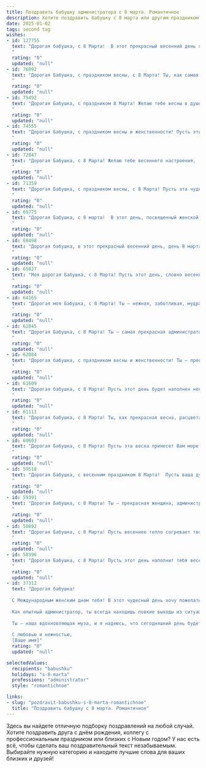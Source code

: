 ```yaml
---
title: Поздравить бабушку администратора с 8 марта. Романтичное
description: Хотите поздравить бабушку с 8 марта или другим праздником? Наш ИИ создаст незабываемое поздравление, а вы обязательно выделитесь среди других.  
date: 2025-01-02
tags: second tag
wishes:
- id: 127755
  text: "Дорогая бабушка, с 8 Марта!  В этот прекрасный весенний день я хочу выразить тебе свою безграничную любовь и признательность.  Ты – удивительная женщина, прекрасный администратор и самый нежный, заботливый человек на свете.  Пусть твоя жизнь будет наполнена солнцем, радостью и беззаботной легкостью, как первое весеннее утро.  Целую тебя крепко и желаю тебе всего самого светлого и доброго!
  "
  rating: "0"
  updated: "null"
- id: 76992
  text: "Дорогая Бабушка, с праздником весны, с 8 Марта! Ты, как самая настоящая весна, даришь нам тепло, уют и свет.  Твой административный талант,  умение организовать любую ситуацию,  вдохновляет и помогает нам.  Пусть в твоей жизни всегда будет гармония, красота и любовь!
  "
  rating: "0"
  updated: "null"
- id: 75492
  text: "Дорогая Бабушка, с праздником 8 Марта! Желаю тебе весны в душе, радости в глазах и нежности в сердце. Пусть твоя жизнь будет красивой, как весенние цветы, и наполненной любовью, как утренняя роса. Спасибо за твою заботу и мудрость, за твою неиссякаемую энергию и оптимизм. Ты – наш главный администратор счастья!
  "
  rating: "0"
  updated: "null"
- id: 74555
  text: "Дорогая Бабушка, с праздником весны и женственности! Пусть этот день наполнит Вас счастьем, теплом и любовью. Спасибо Вам за то, что Вы всегда были рядом, за Вашу заботу и нежность. Вы — настоящая королева, администратор нашего счастья, и мы Вас очень любим!
  "
  rating: "0"
  updated: "null"
- id: 72847
  text: "Дорогая Бабушка, с 8 Марта! Желаю тебе весеннего настроения,  ярких красок в жизни и океана нежности.  Пусть твоя душа всегда будет молода и прекрасна, как распускающиеся цветы.  С праздником, дорогая моя!
  "
  rating: "0"
  updated: "null"
- id: 71359
  text: "Дорогая Бабушка, с праздником весны, с 8 Марта! Пусть эта чудесная пора подарит тебе море нежности, радости и любви, а твоя душа всегда будет сиять  ярким солнцем, как свежий весенний цветок.
  "
  rating: "0"
  updated: "null"
- id: 69775
  text: "Дорогая Бабушка, с 8 марта!  В этот день, посвященный женской красоте и нежности,  я хочу пожелать тебе бесконечного счастья, самых светлых чувств  и весеннего настроения. Пусть твоя жизнь будет наполнена любовью, заботой и радостью, как цветы ароматом весны!
  "
  rating: "0"
  updated: "null"
- id: 68498
  text: "Дорогая бабушка, в этот прекрасный весенний день, день 8 марта, примите мои самые искренние поздравления! Вы - очаровательная женщина, мастерски управляющая своим миром, как истинный администратор.  Пусть ваша жизнь будет полна ярких красок, любви и нежности, а каждый день будет наполнен радостью и счастьем!
  "
  rating: "0"
  updated: "null"
- id: 65827
  text: "Моя дорогая Бабушка, с 8 Марта! Пусть этот день, словно весенний цветок, распустит в твоей душе нежные чувства и подарит  радость каждой минуте. Ты - администратор нашей семьи, управляющая теплом и уютом,  и твоя любовь — самая ценная награда.
  "
  rating: "0"
  updated: "null"
- id: 64165
  text: "Дорогая моя Бабушка, с 8 Марта! Ты — нежная, заботливая, мудрая, словно весенний сад, полный красоты и ароматных цветов. Твой административный талант всегда удивлял меня — ты умеешь организовать всё на высшем уровне, от домашнего очага до нашего семейного счастья. Пусть этот день принесет тебе много радости, любви и весеннего тепла!
  "
  rating: "0"
  updated: "null"
- id: 62845
  text: "Дорогая Бабушка, с 8 Марта! Ты — самая прекрасная администратор в моей жизни, твоя забота и тепло дарят мне уют и радость. Желаю тебе весеннего настроения, нежной любви и бесконечного счастья. Пусть каждый день будет наполнен красотой и добром, а ты всегда остаешься такой же замечательной, как сейчас.
  "
  rating: "0"
  updated: "null"
- id: 62084
  text: "Дорогая бабушка, с праздником весны и женственности! Ты — прекрасный администратор, умеющая организовывать и создавать уют. Пусть этот день подарит тебе море цветов, улыбок и нежности. Будь всегда такой же светлой и жизнерадостной!
  "
  rating: "0"
  updated: "null"
- id: 61609
  text: "Дорогая бабушка, с 8 Марта! Пусть этот день будет наполнен нежностью, как весенний рассвет, и теплом, как лучи солнца. Ты, наш администратор,  делаешь нашу жизнь организованной и комфортной, как настоящий волшебник. Спасибо за твою заботу и любовь!
  "
  rating: "0"
  updated: "null"
- id: 61111
  text: "Дорогая бабушка, с 8 Марта! Ты, как прекрасная весна, расцветаешь с каждым годом,  твой оптимизм и любовь согревают всех вокруг.  Пусть твоя жизнь будет полна радости, тепла и заботы!
  "
  rating: "0"
  updated: "null"
- id: 60603
  text: "Дорогая Бабушка, с 8 Марта! Пусть эта весна принесет Вам море нежности, радости и весеннего настроения. Вы - очаровательная женщина, прекрасный администратор и  настоящий символ женской мудрости и элегантности. Желаю Вам здоровья, благополучия и  много счастливых моментов в жизни! ❤️
  "
  rating: "0"
  updated: "null"
- id: 59518
  text: "Дорогая Бабушка, с весенним праздником 8 Марта!  Пусть ваша душа, подобно распустившемуся цветку, будет наполнена радостью, а улыбка светится ярче солнца. Спасибо за вашу заботу, мудрость и то, что вы всегда рядом.  Будьте здоровы, счастливы и любимы!
  "
  rating: "0"
  updated: "null"
- id: 59391
  text: "Дорогая Бабушка, с 8 Марта! Ты – прекрасная женщина, администратор с золотыми руками и самая заботливая бабушка на свете. Пусть в твоей жизни всегда царит любовь, уют и весеннее настроение.
  "
  rating: "0"
  updated: "null"
- id: 58892
  text: "Дорогая Бабушка, с 8 Марта! Пусть весеннее тепло согревает твое сердце, а улыбка не сходит с твоего лица. Ты - самая прекрасная женщина в моей жизни, и я горжусь, что ты моя Бабушка. Пусть твой административный талант приносит тебе только радость и успех, а душа всегда будет полна любви и светлых надежд!
  "
  rating: "0"
  updated: "null"
- id: 58396
  text: "Дорогая Бабушка, с 8 Марта! Пусть этот день наполнит тебя весенним теплом, нежностью и счастьем!  Ты - прекрасная женщина, талантливый администратор и любящая бабушка.  Желаю тебе море цветов, много улыбок и радости  в этот чудесный день!
  "
  rating: "0"
  updated: "null"
- id: 37312
  text: "Дорогая бабушка!
  
  С Международным женским днем тебя! В этот чудесный день хочу пожелать, чтобы каждый миг твоей жизни был наполнен радостью и теплом, как ты наполняешь наши сердца. Ты — воплощение заботы и любви, а твоя мудрость и нежность вдохновляют на свершения.
  
  Как опытный администратор, ты всегда находишь ловкие выходы из ситуаций, а в нашей семье ты — главный координатор счастья. В твой праздник пусть цветы расцветают так же ярко, как светит твоя улыбка, а каждый день дарит новые поводы для радости и воспоминаний.
  
  Ты — наша вдохновляющая муза, и я надеюсь, что сегодняшний день будет таким же прекрасным, как ты сама. Люблю тебя бесконечно!
  
  С любовью и нежностью,
  [Ваше имя]"
  rating: "0"
  updated: "null"

selectedValues:
  recipients: "babushku"
  holidays: "s-8-marta"
  professions: "administrator"
  style: "romantichnoe"

links:
- slug: "pozdravit-babushku-s-8-marta-romantichnoe"
  title: "Поздравить бабушку с 8 марта. Романтичное"
---
```


Здесь вы найдете отличную подборку поздравлений на любой случай.
Хотите поздравить друга с днём рождения, коллегу с профессиональным праздником или близких с Новым годом? У нас есть всё, чтобы сделать ваш поздравительный текст незабываемым. Выбирайте нужную категорию и находите лучшие слова для ваших близких и друзей!
